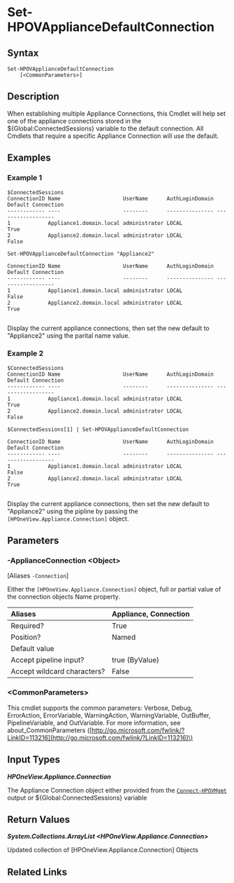 ﻿---
description: Set the Default Appliance Connection.
---

# Set-HPOVApplianceDefaultConnection

## Syntax

```text
Set-HPOVApplianceDefaultConnection
    [<CommonParameters>]
```

## Description

When establishing multiple Appliance Connections, this Cmdlet will help set one of the appliance connections stored in the ${Global:ConnectedSessions} variable to the default connection.  All Cmdlets that require a specific Appliance Connection will use the default.

## Examples

###  Example 1 

```text
$ConnectedSessions
ConnectionID Name                    UserName      AuthLoginDomain Default Connection
------------ ----                    --------      --------------- ------------------
1            Appliance1.domain.local administrator LOCAL           True
2            Appliance2.domain.local administrator LOCAL           False

Set-HPOVApplianceDefaultConnection "Appliance2"

ConnectionID Name                    UserName      AuthLoginDomain Default Connection
------------ ----                    --------      --------------- ------------------
1            Appliance1.domain.local administrator LOCAL           False
2            Appliance2.domain.local administrator LOCAL           True


```

Display the current appliance connections, then set the new default to "Appliance2" using the parital name value.

###  Example 2 

```text
$ConnectedSessions
ConnectionID Name                    UserName      AuthLoginDomain Default Connection
------------ ----                    --------      --------------- ------------------
1            Appliance1.domain.local administrator LOCAL           True
2            Appliance2.domain.local administrator LOCAL           False

$ConnectedSessions[1] | Set-HPOVApplianceDefaultConnection

ConnectionID Name                    UserName      AuthLoginDomain Default Connection
------------ ----                    --------      --------------- ------------------
1            Appliance1.domain.local administrator LOCAL           False
2            Appliance2.domain.local administrator LOCAL           True


```

Display the current appliance connections, then set the new default to "Appliance2" using the pipline by passing the `[HPOneView.Appliance.Connection]` object.

## Parameters

### -ApplianceConnection &lt;Object&gt;

[Aliases `-Connection`]

Either the `[HPOneView.Appliance.Connection]` object, full or partial value of the connection objects Name property.

| Aliases | Appliance, Connection |
| :--- | :--- |
| Required? | True |
| Position? | Named |
| Default value |  |
| Accept pipeline input? | true (ByValue) |
| Accept wildcard characters? | False |

### &lt;CommonParameters&gt;

This cmdlet supports the common parameters: Verbose, Debug, ErrorAction, ErrorVariable, WarningAction, WarningVariable, OutBuffer, PipelineVariable, and OutVariable. For more information, see about\_CommonParameters \([http://go.microsoft.com/fwlink/?LinkID=113216](http://go.microsoft.com/fwlink/?LinkID=113216)\)

## Input Types

_**HPOneView.Appliance.Connection**_

The Appliance Connection object either provided from the [`Connect-HPOVMgmt`](connect-hpovmgmt.md) output or ${Global:ConnectedSessions} variable

## Return Values

_**System.Collections.ArrayList <HPOneView.Appliance.Connection>**_

Updated collection of [HPOneView.Appliance.Connection] Objects

## Related Links

